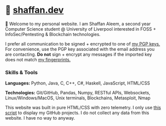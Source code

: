 # 🔗 [shaffan.dev](https://shaffan.dev)
👋 Welcome to my personal website. I am Shaffan Aleem, a second year Computer Science student @ University of Liverpool interested in FOSS + InfoSec/Pentesting & Blockchain technologies.

I prefer all communication to be signed + encrypted to one of <a href="pgp.html">my PGP keys.</a> For convenience, use the PGP key associated with the email address you are contacting. <b>Do not</b> sign + encrypt any messages if the imported key does not match <a href="fingerprints.html">my fingerprints.</a>
### Skills & Tools
**Languages:** Python, Java, C, C++, C#, Haskell, JavaScript, HTML/CSS

**Technologies:** Git/GitHub, Pandas, Numpy, RESTful APIs, Websockets, Linux/Windows/MacOS, Unix terminals, Blockchains, Metasploit, Nmap

This website was built in pure HTML/CSS with zero telemetry. I only use [this script](https://anmolgautam.com/repo-card/repo-card.js) to display my GitHub projects. I do not collect any data from this website. I have no way to anyway.
